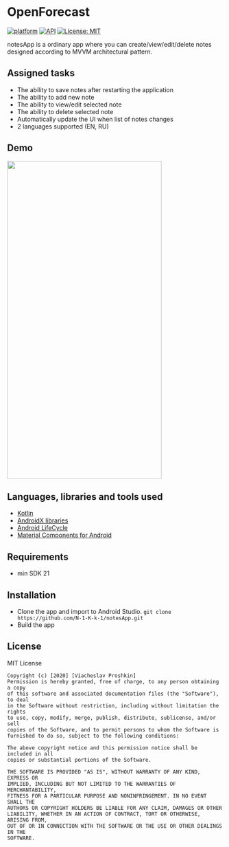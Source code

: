 # OpenForecast
[![platform](https://img.shields.io/badge/platform-Android-yellow.svg)](https://www.android.com)
[![API](https://img.shields.io/badge/API-21%2B-brightgreen.svg?style=plastic)](https://android-arsenal.com/api?level=21)
[![License: MIT](https://img.shields.io/badge/License-MIT-red.svg)](https://opensource.org/licenses/MIT)

 notesApp is a ordinary app where you can create/view/edit/delete notes designed according to MVVM architectural pattern. 
 
 <a name="tasks"></a>
## Assigned tasks
- The ability to save notes after restarting the application
- The ability to add new note
- The ability to view/edit selected note
- The ability to delete selected note
- Automatically update the UI when list of notes changes
- 2 languages supported (EN, RU)

<a name="demo"></a>
## Demo

<img src="" width="360" height="740"/>

<a name="tools"></a>
## Languages, libraries and tools used

 * [Kotlin](https://kotlinlang.org/)
 * [AndroidX libraries](https://developer.android.com/jetpack/androidx)
 * [Android LifeCycle](https://developer.android.com/topic/libraries/architecture)
 * [Material Components for Android](https://github.com/material-components/material-components-android) 
 
<a name="requirements"></a>
## Requirements
- min SDK 21

<a name="installation"></a>
## Installation

- Clone the app and import to Android Studio.
``git clone https://github.com/N-1-K-k-1/notesApp.git``  
- Build the app 
 
<a name="license"></a>
## License

MIT License
```
Copyright (c) [2020] [Viacheslav Proshkin]
Permission is hereby granted, free of charge, to any person obtaining a copy
of this software and associated documentation files (the "Software"), to deal
in the Software without restriction, including without limitation the rights
to use, copy, modify, merge, publish, distribute, sublicense, and/or sell
copies of the Software, and to permit persons to whom the Software is
furnished to do so, subject to the following conditions:

The above copyright notice and this permission notice shall be included in all
copies or substantial portions of the Software.

THE SOFTWARE IS PROVIDED "AS IS", WITHOUT WARRANTY OF ANY KIND, EXPRESS OR
IMPLIED, INCLUDING BUT NOT LIMITED TO THE WARRANTIES OF MERCHANTABILITY,
FITNESS FOR A PARTICULAR PURPOSE AND NONINFRINGEMENT. IN NO EVENT SHALL THE
AUTHORS OR COPYRIGHT HOLDERS BE LIABLE FOR ANY CLAIM, DAMAGES OR OTHER
LIABILITY, WHETHER IN AN ACTION OF CONTRACT, TORT OR OTHERWISE, ARISING FROM,
OUT OF OR IN CONNECTION WITH THE SOFTWARE OR THE USE OR OTHER DEALINGS IN THE
SOFTWARE.
```
